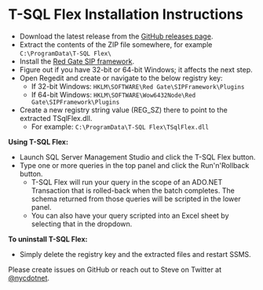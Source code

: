 T-SQL Flex Installation Instructions
====================================

  * Download the latest release from the [GitHub releases page](https://github.com/nycdotnet/TSqlFlex/releases).
  * Extract the contents of the ZIP file somewhere, for example `C:\ProgramData\T-SQL Flex\`
  * Install the [Red Gate SIP framework](http://documentation.red-gate.com/display/MA/Redistributing+the+framework).
  * Figure out if you have 32-bit or 64-bit Windows; it affects the next step.
  * Open Regedit and create or navigate to the below registry key:
    * If 32-bit Windows: `HKLM\SOFTWARE\Red Gate\SIPFramework\Plugins`
	* If 64-bit Windows: `HKLM\SOFTWARE\Wow6432Node\Red Gate\SIPFramework\Plugins`
  * Create a new registry string value (REG_SZ) there to point to the extracted TSqlFlex.dll.
    * For example: `C:\ProgramData\T-SQL Flex\TSqlFlex.dll`

**Using T-SQL Flex:**
  * Launch SQL Server Management Studio and click the T-SQL Flex button.
  * Type one or more queries in the top panel and click the Run'n'Rollback button.
    * T-SQL Flex will run your query in the scope of an ADO.NET Transaction that is rolled-back when the batch completes.  The schema returned from those queries will be scripted in the lower panel.
	* You can also have your query scripted into an Excel sheet by selecting that in the dropdown.

**To uninstall T-SQL Flex:**
  * Simply delete the registry key and the extracted files and restart SSMS.

Please create issues on GitHub or reach out to Steve on Twitter at [@nycdotnet](https://twitter.com/nycdotnet).


